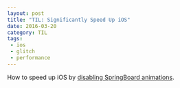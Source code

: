 ```yaml
---
layout: post
title: "TIL: Significantly Speed Up iOS"
date: 2016-03-20
category: TIL
tags:
 - ios
 - glitch
 - performance
---
```


How to speed up iOS by [disabling SpringBoard animations](http://9to5mac.com/2016/03/08/how-to-disable-ios-springboard-animations-faster-glitch/).
